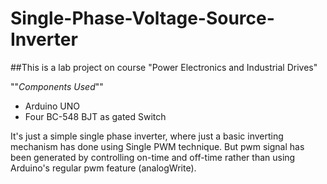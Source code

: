 # Single-Phase-Voltage-Source-Inverter
##This is a lab project on course "Power Electronics and Industrial Drives"

""_Components Used_""
- Arduino UNO
- Four BC-548 BJT as gated Switch

It's just a simple single phase inverter, where just a basic inverting mechanism has done using Single PWM technique.
But pwm signal has been generated by controlling on-time and off-time rather than using Arduino's regular pwm feature (analogWrite).

